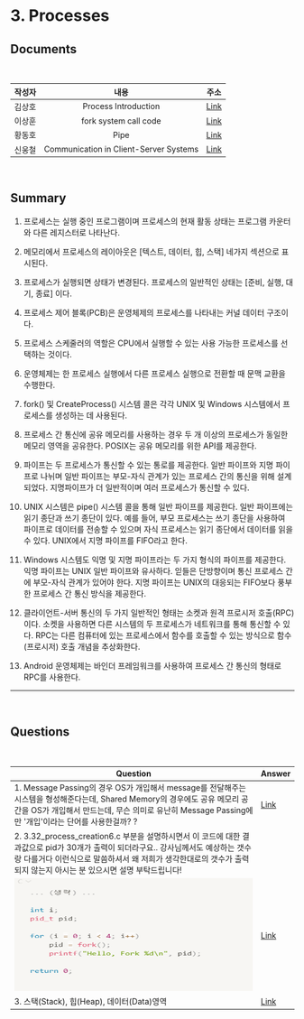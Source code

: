 #  3. Processes

##  Documents

<br>

| 작성자 | 내용 | 주소 |
|:----:|:-----:|:-----:|
| 김상호 | Process Introduction| [Link]()|
| 이상훈 | fork system call code | [Link](./docs/fork%20실습.pdf)|
| 황동호 | Pipe | [Link](https://www.notion.so/PIPE-b6b78f740ab74cec9abddd483107e5be)|
| 신웅철 | Communication in Client-Server Systems | [Link](https://www.notion.so/Communication-in-Client-Server-Systems-9f3b087c434d4a9e98aa2c4dd8325d89)|
<br>

##  Summary
1. 프로세스는 실행 중인 프로그램이며 프로세스의 현재 활동 상태는 프로그램 카운터와 다른 레지스터로 나타난다.
   
2. 메모리에서 프로세스의 레이아웃은 [텍스트, 데이터, 힙, 스택] 네가지 섹션으로 표시된다.

3. 프로세스가 실행되면 상태가 변경된다. 프로세스의 일반적인 상태는 [준비, 실행, 대기, 종료] 이다.

4. 프로세스 제어 블록(PCB)은 운영체제의 프로세스를 나타내는 커널 데이터 구조이다.

5. 프로세스 스케줄러의 역할은  CPU에서 실행할 수 있는 사용 가능한 프로세스를 선택하는 것이다.

6. 운영체제는 한 프로세스 실행에서 다른 프로세스 실행으로 전환할 때 문맥 교환을 수행한다.

7. fork() 및 CreateProcess() 시스템 콜은 각각 UNIX 및  Windows 시스템에서 프로세스를 생성하는 데 사용된다.

8. 프로세스 간 통신에 공유 메모리를 사용하는 경우 두 개 이상의 프로세스가 동일한 메모리 영역을 공유한다. POSIX는 공유 메모리를 위한 API를 제공한다.

9.  파이프는 두 프로세스가 통신할 수 있는 통로를 제공한다. 일반 파이프와 지명 파이프로 나뉘며 일반 파이프는 부모-자식 관계가 있는 프로세스 간의 통신을 위해 설계되었다. 지명파이프가 더 일반적이며 여러 프로세스가 통신할 수 있다.

10. UNIX 시스템은 pipe() 시스템 콜을 통해 일반 파이프를 제공한다. 일반 파이프에는 읽기 종단과 쓰기 종단이 있다. 예를 들어, 부모 프로세스는 쓰기 종단을 사용하여 파이프로 데이터를 전송할 수 있으며 자식 프로세스는 읽기 종단에서 데이터를 읽을 수 있다. UNIX에서 지명 파이프를 FIFO라고 한다.

11. Windows 시스템도 익명 및 지명 파이프라는 두 가지 형식의 파이프를 제공한다. 익명 파이프는 UNIX 일반 파이프와 유사하다. 읻들은 단방향이며 통신 프로세스 간에 부모-자식 관계가 있어야 한다. 지명 파이프는 UNIX의 대응되는 FIFO보다 풍부한 프로세스 간 통신 방식을 제공한다.

12. 클라이언트-서버 통신의 두 가지 일반적인 형태는 소켓과 원격 프로시저 호출(RPC)이다. 소켓을 사용하면 다른 시스템의 두 프로세스가 네트워크를 통해 통신할 수 있다. RPC는 다른 컴퓨터에 있는 프로세스에서 함수를 호출할 수 있는 방식으로 함수(프로시저) 호출 개념을 추상화한다.

13. Android 운영체제는 바인더 프레임워크를 사용하여 프로세스 간 통신의 형태로 RPC를 사용한다.



--------------------------------------
<br>

##   Questions


<br>

|Question|Answer|
|--------------|--------------|
|1. Message Passing의 경우 OS가 개입해서 message를 전달해주는 시스템을 형성해준다는데, Shared Memory의 경우에도 공유 메모리 공간을 OS가 개입해서 만드는데, 무슨 의미로 유난히 Message Passing에만 '개입'이라는 단어를 사용한걸까? ?| [Link]()|
|2. 3.32_process_creation6.c 부분을 설명하시면서 이 코드에 대한 결과값으로 pid가 30개가 출력이 되더라구요.. 강사님께서도 예상하는 갯수랑 다를거다 이런식으로 말씀하셔서 왜 저희가 생각한대로의 갯수가 출력되지 않는지 아시는 분 있으시면 설명 부탁드립니다!
 <img src="../static/images/process_img1.PNG" alt="My Image" width="450" height="200"> | [Link](https://m.blog.naver.com/PostView.naver?isHttpsRedirect=true&blogId=wndrlf2003&logNo=70187577389) |
|3. 스택(Stack), 힙(Heap), 데이터(Data)영역 | [Link](https://dsnight.tistory.com/50) |
